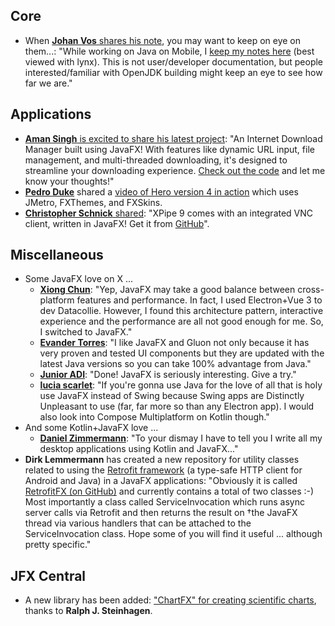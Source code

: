 ## Core

* When [**Johan Vos** shares his note](https://mastodon.social/@johanvos/112477892809739391), you may want to keep on eye on them...: "While working on Java on Mobile, I [keep my notes here](https://download2.gluonhq.com/mobile/) (best viewed with lynx). This is not user/developer documentation, but people interested/familiar with OpenJDK building might keep an eye to see how far we are."

## Applications

* [**Aman Singh** is excited to share his latest project](https://www.linkedin.com/feed/update/urn:li:activity:7196818552274767872/): "An Internet Download Manager built using JavaFX! With features like dynamic URL input, file management, and multi-threaded downloading, it's designed to streamline your downloading experience. [Check out the code](https://github.com/Aman298871/Internet-Download-Manager) and let me know your thoughts!"
* [**Pedro Duke**](https://x.com/P_Duke/status/1791442291070058732) shared a [video of Hero version 4 in action](https://youtu.be/P06dmx-SpkM?si=l6QkoY2fTQR-9sk7) which uses JMetro, FXThemes, and FXSkins.
* [**Christopher Schnick** shared](https://x.com/crschnick/status/1791903229397103051): "XPipe 9 comes with an integrated VNC client, written in JavaFX! Get it from [GitHub](https://github.com/xpipe-io/xpipe)".

## Miscellaneous

* Some JavaFX love on X ...
  * [**Xiong Chun**](https://x.com/DaXiong008/status/1792070496152076630): "Yep, JavaFX may take a good balance between cross-platform features and performance. In fact, I used Electron+Vue 3 to dev Datacollie. However, I found this architecture pattern, interactive experience and the performance are all not good enough for me. So, I switched to JavaFX."
  * [**Evander Torres**](https://x.com/EvanderTor57903/status/1792001252349346050): "I like JavaFX and Gluon not only because it has very proven and tested UI components but they are updated with the latest Java versions so you can take 100% advantage from Java."
  * [**Junior ADI**](https://x.com/caifyoca/status/1791530281058357650): "Done! JavaFX is seriously interesting. Give a try."
  * [**lucia scarlet**](https://x.com/luciascarlet/status/1793317192890507599): "If you're gonna use Java for the love of all that is holy use JavaFX instead of Swing because Swing apps are Distinctly Unpleasant to use (far, far more so than any Electron app). I would also look into Compose Multiplatform on Kotlin though."
* And some Kotlin+JavaFX love ...
  * [**Daniel Zimmermann**](https://x.com/DystopianSnow/status/1793140611773554938): "To your dismay I have to tell you I write all my desktop applications using Kotlin and JavaFX..."
* **Dirk Lemmermann** has created a new repository for utility classes related to using the [Retrofit framework](https://square.github.io/retrofit/) (a type-safe HTTP client for Android and Java) in a JavaFX applications: "Obviously it is called [RetrofitFX (on GitHub)](https://github.com/dlsc-software-consulting-gmbh/RetrofitFX) and currently contains a total of two classes :-) Most importantly a class called ServiceInvocation which runs async server calls via Retrofit and then returns the result on †the JavaFX thread via various handlers that can be attached to the ServiceInvocation class. Hope some of you will find it useful ... although pretty specific."

## JFX Central

* A new library has been added: ["ChartFX" for creating scientific charts](https://jfx-central.com/libraries/chartfx), thanks to **Ralph J. Steinhagen**.